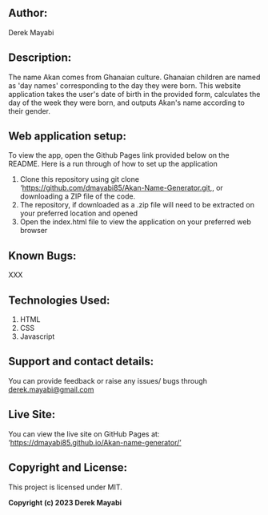 ## Author:
Derek Mayabi
## Description:
The name Akan comes from Ghanaian culture. Ghanaian children are named as 'day names' corresponding to the day they were born. This website application takes the user's date of birth in the provided form, calculates the day of the week they were born, and outputs Akan's name according to their gender. 
## Web application setup:
To view the app, open the Github Pages link provided below on the README. Here is a run through of how to set up the application
1.	Clone this repository using git clone ‘https://github.com/dmayabi85/Akan-Name-Generator.git,, or downloading a ZIP file of the code.
2.	The repository, if downloaded as a .zip file will need to be extracted on your preferred location and opened
3.	Open the index.html file to view the application on your preferred web browser
## Known Bugs:
XXX
## Technologies Used:
1.	HTML
2.	CSS
3.	Javascript
## Support and contact details:
You can provide feedback or raise any issues/ bugs through derek.mayabi@gmail.com
## Live Site:
You can view the live site on GitHub Pages at: ‘https://dmayabi85.github.io/Akan-name-generator/’
## Copyright and License:
This project is licensed under MIT.

**Copyright (c) 2023 Derek Mayabi**
